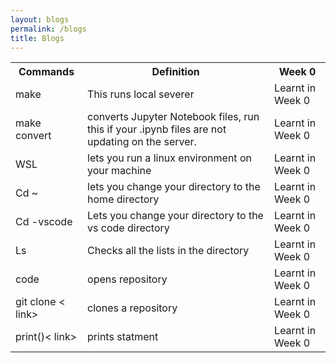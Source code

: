 ```yaml
---
layout: blogs
permalink: /blogs
title: Blogs
---
```

<table>
  <tr>
    <th>Commands</th>
    <th>Definition</th>
    <th>Week 0</th>
  </tr>
  <tr>
    <td>make</td>
    <td>This runs local severer</td>
    <td>Learnt in Week 0</td>
  </tr>
  <tr>
    <td>make convert</td>
    <td> converts Jupyter Notebook files, run this if your .ipynb files are not updating on the server.</td>
    <td>Learnt in Week 0</td>
  </tr>
    <tr>
    <td>WSL</td>
    <td>lets you run a linux environment on your machine</td>
    <td>Learnt in Week 0</td>
  </tr>
    <tr>
    <td>Cd ~ </td>
    <td> lets you change your directory to the home directory</td>
    <td>Learnt in Week 0</td>
  </tr>
    <tr>
    <td>Cd -vscode</td>
    <td>Lets you change your directory to the vs code directory
</td>
    <td>Learnt in Week 0</td>
  </tr>
    <tr>
    <td>Ls</td>
    <td>Checks all the lists in the directory</td>
    <td>Learnt in Week 0</td>
  </tr>
    <tr>
    <td>code <repository name></td>
    <td>opens repository
</td>
    <td>Learnt in Week 0</td>
  </tr>
    <tr>
    <td>git clone < link></td>
    <td>clones a repository</td>
    <td>Learnt in Week 0</td>
  </tr>
  
 <tr>
    <td> print()< link></td>
    <td>prints statment</td>
    <td>Learnt in Week 0</td>
  </tr>
   <tr>
</table>

